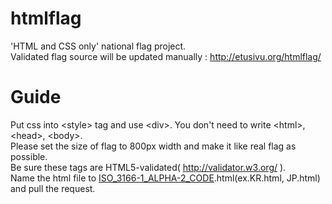 htmlflag
========

'HTML and CSS only' national flag project.<br>
Validated flag source will be updated manually : http://etusivu.org/htmlflag/<br>

Guide
========

Put css into &lt;style&gt; tag and use &lt;div&gt;. You don't need to write &lt;html&gt;, &lt;head&gt;, &lt;body&gt;.<br>
Please set the size of flag to 800px width and make it like real flag as possible.<br>
Be sure these tags are HTML5-validated( http://validator.w3.org/ ).<br>
Name the html file to <a href="http://en.wikipedia.org/wiki/ISO_3166-1_alpha-2">ISO_3166-1_ALPHA-2_CODE</a>.html(ex.KR.html, JP.html) and pull the request.<br>